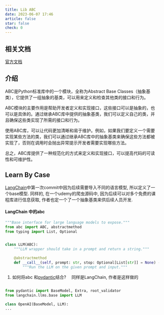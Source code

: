 ```yaml
---
title: Lib ABC
date: 2023-06-07 17:46
article: false
star: false
check: 0
---
```


## 相关文档
[官方文档](https://docs.python.org/3/library/abc.html)

## 介绍

ABC是Python标准库中的一个模块，全称为Abstract Base Classes（抽象基类），它提供了一组抽象的基类，可以用来定义和检查其他类的接口和行为。

ABC模块的主要作用是帮助开发者定义和实现接口，这些接口可以是抽象的，也可以是具体的。通过继承ABC库中提供的抽象基类，我们可以定义自己的类，并且确保这些类实现了所需的接口和行为。

使用ABC库，可以让代码更加清晰和易于维护。例如，如果我们要定义一个需要实现某些方法的类，我们可以通过继承ABC库中的抽象基类来确保这些方法都被实现了，否则在调用时会抛出异常提示开发者需要实现哪些方法。

总之，ABC库提供了一种规范化的方式来定义和实现接口，可以提高代码的可读性和可维护性。

## Learn By Case
[LangChain](../../../开源项目/LangChain%20源码解析-按提交顺序)中第一次commit中因为后续需要导入不同的语言模型, 所以定义了一个base模型. 同样的, 在一个udemy的爬虫源码中, 因为后续可以对多个免费的课程库进行信息获取, 作者也定一个了一个抽象基类来供后续人员开发.


#### LangChain 中的abc
```python
"""Base interface for large language models to expose."""
from abc import ABC, abstractmethod
from typing import List, Optional


class LLM(ABC):
    """LLM wrapper should take in a prompt and return a string."""

    @abstractmethod
    def __call__(self, prompt: str, stop: Optional[List[str]] = None) -> str:
        """Run the LLM on the given prompt and input."""
```

1. 如何将abc 和[pydantic](Lib%20Pydantic)结合?　
同样是LangChain, 作者是这样做的
```python

from pydantic import BaseModel, Extra, root_validator
from langchain.llms.base import LLM

class OpenAI(BaseModel, LLM):
...
```